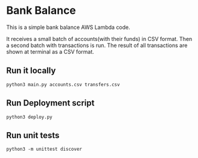 # Bank Balance

This is a simple bank balance AWS Lambda code.

It receives a small batch of accounts(with their funds) in CSV format. Then a second batch
with transactions is run. The result of all transactions are shown at terminal
as a CSV format.

## Run it locally

`python3 main.py accounts.csv transfers.csv`

## Run Deployment script

`python3 deploy.py`

## Run unit tests

`python3 -m unittest discover`
